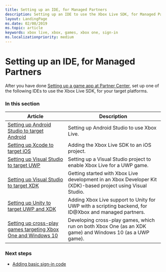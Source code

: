 ```yaml
---
title: Setting up an IDE, for Managed Partners
description: Setting up an IDE to use the Xbox Live SDK, for Managed Partners.
layout: LandingPage
ms.date: 02/08/2019
ms.topic: article
keywords: xbox live, xbox, games, xbox one, sign-in
ms.localizationpriority: medium
---
```


# Setting up an IDE, for Managed Partners

After you have done [Setting up a game app at Partner Center](../../setup-partner-center/index.md), set up one of the following IDEs to use the Xbox Live SDK, for your target platforms.


### In this section

| Article | Description |
|---------|-------------|
| [Setting up Android Studio to target Android](../../../get-started-with-ios-android/android-st-nav.md) | Setting up Android Studio to use Xbox Live. |
| [Setting up Xcode to target iOS](../../../get-started-with-ios-android/ios-get-started-with-xsapi.md) | Adding the Xbox Live SDK to an iOS project. |
| [Setting up Visual Studio to target UWP](../../../get-started-with-partner/visual-studio-for-uwp-games.md) | Setting up a Visual Studio project to enable Xbox Live for a UWP game. |
| [Setting up Visual Studio to target XDK](../../../get-started-with-partner/xdk-developers.md) | Getting started with Xbox Live development in an Xbox Developer Kit (XDK)-based project using Visual Studio. |
| [Setting up Unity to target UWP and XDK](../../../get-started-with-partner/add-xbl-support-to-unity.md) | Adding Xbox Live support to Unity for UWP with a scripting backend, for ID@Xbox and managed partners. |
| [Setting up cross-play games targeting Xbox One and Windows 10](../../../get-started-with-partner/get-started-with-cross-play-games.md) | Developing cross-play games, which run on both Xbox One (as an XDK game) and Windows 10 (as a UWP game). |


### Next steps

* [Adding basic sign-in code](../../add-signin-code/index.md)
